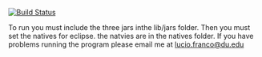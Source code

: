 [![Build Status](https://travis-ci.org/LucioFranco/RobustEngine.svg?branch=master)](https://travis-ci.org/LucioFranco/RobustEngine)

To run you must include the three jars inthe lib/jars folder. Then you
must set the natives for eclipse. the natvies are in the natives folder. If you have problems running the
program please email me at lucio.franco@du.edu
